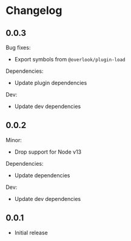 # Changelog

## 0.0.3

Bug fixes:

* Export symbols from `@overlook/plugin-load`

Dependencies:

* Update plugin dependencies

Dev:

* Update dev dependencies

## 0.0.2

Minor:

* Drop support for Node v13

Dependencies:

* Update dependencies

Dev:

* Update dev dependencies

## 0.0.1

* Initial release
